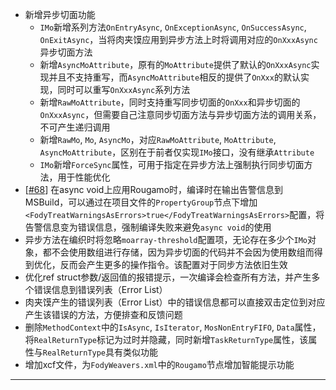 - 新增异步切面功能
	- `IMo`新增系列方法`OnEntryAsync`, `OnExceptionAsync`, `OnSuccessAsync`, `OnExitAsync`，当将肉夹馍应用到异步方法上时将调用对应的`OnXxxAsync`异步切面方法
	- 新增`AsyncMoAttribute`，原有的`MoAttribute`提供了默认的`OnXxxAsync`实现并且不支持重写，而`AsyncMoAttribute`相反的提供了`OnXxx`的默认实现，同时可以重写`OnXxxAsync`系列方法
	- 新增`RawMoAttribute`，同时支持重写同步切面的`OnXxx`和异步切面的`OnXxxAsync`，但需要自己注意同步切面方法与异步切面方法的调用关系，不可产生递归调用
	- 新增`RawMo`, `Mo`, `AsyncMo`，对应`RawMoAttribute`, `MoAttribute`, `AsyncMoAttribute`，区别在于前者仅实现`IMo`接口，没有继承`Attribute`
	- `IMo`新增`ForceSync`属性，可用于指定在异步方法上强制执行同步切面方法，用于性能优化
- [[#68](https://github.com/inversionhourglass/Rougamo/issues/68)] 在async void上应用Rougamo时，编译时在输出告警信息到MSBuild，可以通过在项目文件的`PropertyGroup`节点下增加`<FodyTreatWarningsAsErrors>true</FodyTreatWarningsAsErrors>`配置，将告警信息变为错误信息，强制编译失败来避免`async void`的使用
- 异步方法在编织时将忽略`moarray-threshold`配置项，无论存在多少个`IMo`对象，都不会使用数组进行存储，因为异步切面的代码并不会因为使用数组而得到优化，反而会产生更多的操作指令。该配置对于同步方法依旧生效
- 优化ref struct参数/返回值的报错提示，一次编译会检查所有方法，并产生多个错误信息到错误列表（Error List）
- 肉夹馍产生的错误列表（Error List）中的错误信息都可以直接双击定位到对应产生该错误的方法，方便排查和反馈问题
- 删除`MethodContext`中的`IsAsync`, `IsIterator`, `MosNonEntryFIFO`, `Data`属性，将`RealReturnType`标记为过时并隐藏，同时新增`TaskReturnType`属性，该属性与`RealReturnType`具有类似功能
- 增加xcf文件，为`FodyWeavers.xml`中的`Rougamo`节点增加智能提示功能

---

